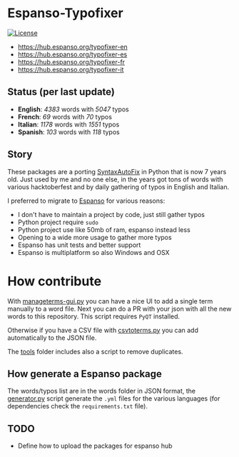 # Espanso-Typofixer
[![License](https://img.shields.io/badge/License-GPL%20v3-blue.svg)](http://www.gnu.org/licenses/gpl-3.0)   

* https://hub.espanso.org/typofixer-en
* https://hub.espanso.org/typofixer-es
* https://hub.espanso.org/typofixer-fr
* https://hub.espanso.org/typofixer-it

## Status (per last update)

* **English**: *<!--en-words-->4383<!--en-words-end-->* words with *<!--en-typos-->5047<!--en-typos-end-->* typos
* **French**: *<!--fr-words-->69<!--fr-words-end-->* words with *<!--fr-typos-->70<!--fr-typos-end-->* typos
* **Italian**: *<!--it-words-->1178<!--it-words-end-->* words with *<!--it-typos-->1551<!--it-typos-end-->* typos
* **Spanish**: *<!--es-words-->103<!--es-words-end-->* words with *<!--es-typos-->118<!--es-typos-end-->* typos

## Story

These packages are a porting [SyntaxAutoFix](https://github.com/Mte90/SyntaxAutoFix) in Python that is now 7 years old.
Just used by me and no one else, in the years got tons of words with various hacktoberfest and by daily gathering of typos in English and Italian.

I preferred to migrate to [Espanso](https://espanso.org) for various reasons:

* I don't have to maintain a project by code, just still gather typos
* Python project require `sudo`
* Python project use like 50mb of ram, espanso instead less
* Opening to a wide more usage to gather more typos
* Espanso has unit tests and better support
* Espanso is multiplatform so also Windows and OSX

# How contribute

With [manageterms-gui.py](https://github.com/Mte90/espanso-typofixer/blob/master/tools/manageterms-gui.py) you can have a nice UI to add a single term manually to a word file. Next you can do a PR with your json with all the new words to this repository. This script requires `PyQT` installed.

Otherwise if you have a CSV file with [csvtoterms.py](https://github.com/Mte90/espanso-typofixer/blob/master/tools/csvtoterms.py) you can add automatically to the JSON file.

The [tools](https://github.com/Mte90/espanso-typofixer/tree/master/tools) folder includes also a script to remove duplicates.

## How generate a Espanso package

The words/typos list are in the words folder in JSON format, the [generator.py](https://github.com/Mte90/espanso-typofixer/blob/master/generator.py) script generate the `.yml` files for the various languages (for dependencies check the `requirements.txt` file).

## TODO

* Define how to upload the packages for espanso hub
